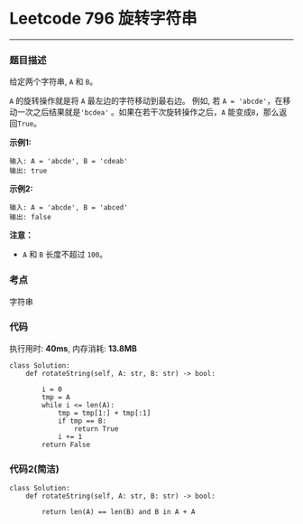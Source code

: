 # Leetcode 796 旋转字符串
***
### 题目描述

给定两个字符串, `A` 和 `B`。

`A` 的旋转操作就是将 `A` 最左边的字符移动到最右边。 例如, 若 `A = 'abcde'`，在移动一次之后结果就是`'bcdea'` 。如果在若干次旋转操作之后，`A` 能变成`B`，那么返回`True`。


**示例1:**

	输入: A = 'abcde', B = 'cdeab'
	输出: true

**示例2:**

	输入: A = 'abcde', B = 'abced'
	输出: false

**注意：**

* `A` 和 `B` 长度不超过 `100`。



### 考点

字符串


### 代码
执行用时: **40ms**, 内存消耗: **13.8MB**

```
class Solution:
    def rotateString(self, A: str, B: str) -> bool:
        
        i = 0
        tmp = A
        while i <= len(A):
            tmp = tmp[1:] + tmp[:1]
            if tmp == B:
                return True
            i += 1
        return False
```

### 代码2(简洁)

```
class Solution:
    def rotateString(self, A: str, B: str) -> bool:
        
        return len(A) == len(B) and B in A + A
```